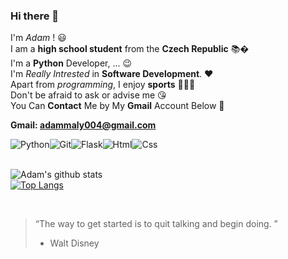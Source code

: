 ### Hi there 👋


I'm *Adam* ! :smiley: <br>
I am a **high school student** from the **Czech Republic** :books:�<br>
I'm a **Python** Developer, ... :wink: <br>
I'm *Really Intrested* in **Software Development**. :heart: <br>
Apart from *programming*, I enjoy **sports** :bicyclist::runner::ski: <br>
Don't be afraid to ask or advise me :kissing_heart: <br>
You Can **Contact** Me by My **Gmail** Account Below 🤝 <br>

**Gmail: adammaly004@gmail.com**

<div style="display: flex;">
  <img alt="Python" src="https://camo.githubusercontent.com/a71f1a20d58a3506dd5f32dcb31461bd5102a0bd33dbf49db9195c589eaca8d7/68747470733a2f2f696d672e736869656c64732e696f2f62616467652f707974686f6e2532302d2532333134333534432e7376673f267374796c653d666f722d7468652d6261646765266c6f676f3d707974686f6e266c6f676f436f6c6f723d7768697465"/>
  <img alt="Git" src="https://img.shields.io/badge/git%20-%23F05033.svg?&style=for-the-badge&logo=git&logoColor=white"/>
  <img alt="Flask" src="https://img.shields.io/badge/Flask-000000?style=for-the-badge&logo=flask&logoColor=white"/>
  <img alt="Html" src="https://img.shields.io/badge/HTML5-239120?style=for-the-badge&logo=html5&logoColor=white"/>
  <img alt="Css" src="https://img.shields.io/badge/CSS3-1572B6?style=for-the-badge&logo=css3&logoColor=white"/>
  
</div>


<br>

![Adam's github stats](https://github-readme-stats.vercel.app/api?username=adammaly004&show_icons=true&theme=gotham) <br>
[![Top Langs](https://github-readme-stats.vercel.app/api/top-langs/?username=adammaly004&theme=gotham&layout=compact)](https://github.com/adammaly004/adammaly004)

<br>


> “The way to get started is to quit talking and begin doing. ”
> - Walt Disney

<br>



<!--
**adammaly004/adammaly004** is a ✨ _special_ ✨ repository because its `README.md` (this file) appears on your GitHub profile.

Here are some ideas to get you started:

- 🔭 I’m currently working on ...
- 🌱 I’m currently learning ...
- 👯 I’m looking to collaborate on ...
- 🤔 I’m looking for help with ...
- 💬 Ask me about ...
- 📫 How to reach me: ...
- 😄 Pronouns: ...
- ⚡ Fun fact: ...
-->
